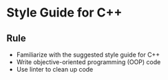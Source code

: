 # Style Guide for C++

## Rule
- Familiarize with the suggested style guide for C++
- Write objective-oriented programming (OOP) code
- Use linter to clean up code
